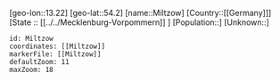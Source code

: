 ﻿---
location: [54.2,13.22]
mapzoom: [7,12] 
mapmarker: city 
type: City
tags:
- geo/City


SpocWebEntityId: 32490
isDeleted: false
confidential: public

---
[geo-lon::13.22]
[geo-lat::54.2]
[name::Miltzow]
[Country::[[Germany]]]
[State :: [[../../Mecklenburg-Vorpommern]] ]
[Population::]
[Unknown::]


```leaflet
id: Miltzow
coordinates: [[Miltzow]]
markerFile: [[Miltzow]]
defaultZoom: 11 
maxZoom: 18
```
